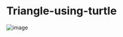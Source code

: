 # Triangle-using-turtle

![image](https://user-images.githubusercontent.com/107413674/222176899-2cc12e37-b970-47ad-8bbe-8dd855926d12.png)
